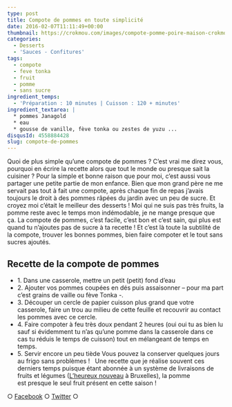 ```yaml
---
type: post
title: Compote de pommes en toute simplicité
date: 2016-02-07T11:11:49+00:00
thumbnail: https://crokmou.com/images/compote-pomme-poire-maison-crokmou-blog-culinaire.jpg
categories:
  - Desserts
  - 'Sauces - Confitures'
tags:
  - compote
  - feve tonka
  - fruit
  - pomme
  - sans sucre
ingredient_temps:
  - 'Préparation : 10 minutes | Cuisson : 120 + minutes'
ingredient_textarea: |
  * pommes Janagold
  * eau
  * gousse de vanille, fève tonka ou zestes de yuzu ...
disqusId: 4558884428
slug: compote-de-pommes
---
```


Quoi de plus simple qu’une compote de pommes ? C’est vrai me direz vous, pourquoi en écrire la recette alors que tout le monde ou presque sait la cuisiner ? Pour la simple et bonne raison que pour moi, c’est aussi vous partager une petite partie de mon enfance. Bien que mon grand père ne me servait pas tout à fait une compote, après chaque fin de repas j’avais toujours le droit à des pommes râpées du jardin avec un peu de sucre. Et croyez moi c’était le meilleur des desserts ! Moi qui ne suis pas très fruits, la pomme reste avec le temps mon indémodable, je ne mange presque que ça. La compote de pommes, c’est facile, c’est bon et c’est sain, qui plus est quand tu n’ajoutes pas de sucre à ta recette ! Et c’est là toute la subtilité de la compote, trouver les bonnes pommes, bien faire compoter et le tout sans sucres ajoutés.

## **Recette de la compote de pommes**

* 1\. Dans une casserole, mettre un petit (petit) fond d’eau
* 2\. Ajouter vos pommes coupées en dés puis assaisonner – pour ma part c’est grains de vaille ou fève Tonka -.
* 3\. Découper un cercle de papier cuisson plus grand que votre casserole, faire un trou au milieu de cette feuille et recouvrir au contact les pommes avec ce cercle.
* 4\. Faire compoter à feu très doux pendant 2 heures (oui oui tu as bien lu sauf si évidemment tu n’as qu’une pomme dans la casserole dans ce cas tu réduis le temps de cuisson) tout en mélangeant de temps en temps.
* 5\. Servir encore un peu tiède Vous pouvez la conserver quelques jours au frigo sans problèmes !   Une recette que je réalise souvent ces derniers temps puisque étant abonnée à un système de livraisons de fruits et légumes ([L’heureux nouveau](http://www.lheureuxnouveau.be/) à Bruxelles), la pomme est presque le seul fruit présent en cette saison !

○ [Facebook](https://www.facebook.com/crokmou.blog) ○ [Twitter](https://twitter.com/Crokmou) ○